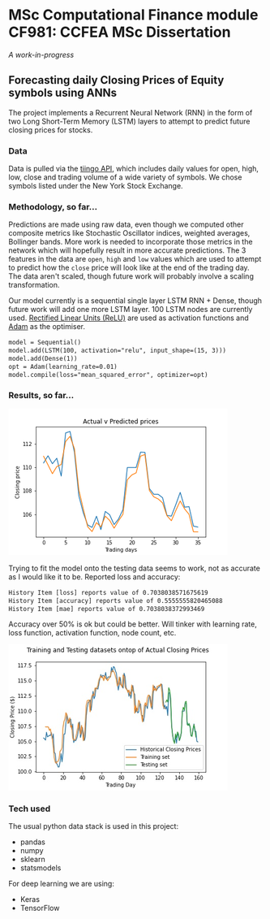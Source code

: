 # MSc Computational Finance module CF981: CCFEA MSc Dissertation

_A work-in-progress_

## Forecasting daily Closing Prices of Equity symbols using ANNs

The project implements a Recurrent Neural Network (RNN) in the form of two Long Short-Term Memory (LSTM) layers to attempt to predict future closing prices for stocks.

### Data
Data is pulled via the [tiingo API](https://api.tiingo.com/), which includes daily values for open, high, low, close and trading volume of a wide variety of symbols. We chose symbols listed under the New York Stock Exchange.

### Methodology, so far...
Predictions are made using raw data, even though we computed other composite metrics like Stochastic Oscillator indices, weighted averages, Bollinger bands. More work is needed to incorporate those metrics in the network which will hopefully result in more accurate predictions. The 3 features in the data are `open`, `high` and `low` values which are used to attempt to predict how the `close` price will look like at the end of the trading day. The data aren't scaled, though future work will probably involve a scaling transformation.

Our model currently is a sequential single layer LSTM RNN + Dense, though future work will add one more LSTM layer. 100 LSTM nodes are currently used. [Rectified Linear Units (ReLU)](https://keras.io/api/layers/activations/) are used as activation functions and [Adam](https://arxiv.org/abs/1412.6980) as the optimiser.

```
model = Sequential()
model.add(LSTM(100, activation="relu", input_shape=(15, 3)))
model.add(Dense(1))
opt = Adam(learning_rate=0.01)
model.compile(loss="mean_squared_error", optimizer=opt)
```

### Results, so far...

![Predictions on the testing set of a stock dataset](data/tickers/AIZP.png)


Trying to fit the model onto the testing data seems to work, not as accurate as I would like it to be.
Reported loss and accuracy: 
```
History Item [loss] reports value of 0.7038038571675619
History Item [accuracy] reports value of 0.5555555820465088
History Item [mae] reports value of 0.7038038372993469
```

Accuracy over 50% is ok but could be better. Will tinker with learning rate, loss function, activation function, node count, etc.

![AIZP symbol training and testing set over actual](assets/MA_AIZP.jpg)

### Tech used
The usual python data stack is used in this project:
* pandas
* numpy
* sklearn
* statsmodels

For deep learning we are using:
* Keras
* TensorFlow


